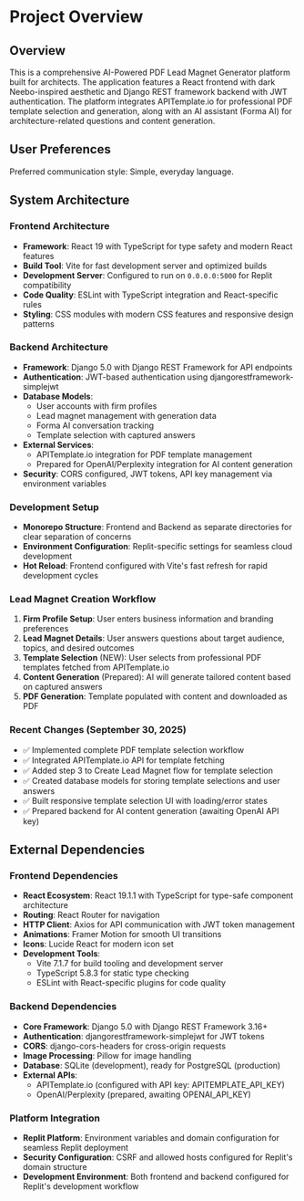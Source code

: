 # Project Overview

## Overview

This is a comprehensive AI-Powered PDF Lead Magnet Generator platform built for architects. The application features a React frontend with dark Neebo-inspired aesthetic and Django REST framework backend with JWT authentication. The platform integrates APITemplate.io for professional PDF template selection and generation, along with an AI assistant (Forma AI) for architecture-related questions and content generation.

## User Preferences

Preferred communication style: Simple, everyday language.

## System Architecture

### Frontend Architecture
- **Framework**: React 19 with TypeScript for type safety and modern React features
- **Build Tool**: Vite for fast development server and optimized builds
- **Development Server**: Configured to run on `0.0.0.0:5000` for Replit compatibility
- **Code Quality**: ESLint with TypeScript integration and React-specific rules
- **Styling**: CSS modules with modern CSS features and responsive design patterns

### Backend Architecture
- **Framework**: Django 5.0 with Django REST Framework for API endpoints
- **Authentication**: JWT-based authentication using djangorestframework-simplejwt
- **Database Models**:
  - User accounts with firm profiles
  - Lead magnet management with generation data
  - Forma AI conversation tracking
  - Template selection with captured answers
- **External Services**:
  - APITemplate.io integration for PDF template management
  - Prepared for OpenAI/Perplexity integration for AI content generation
- **Security**: CORS configured, JWT tokens, API key management via environment variables

### Development Setup
- **Monorepo Structure**: Frontend and Backend as separate directories for clear separation of concerns
- **Environment Configuration**: Replit-specific settings for seamless cloud development
- **Hot Reload**: Frontend configured with Vite's fast refresh for rapid development cycles

### Lead Magnet Creation Workflow
1. **Firm Profile Setup**: User enters business information and branding preferences
2. **Lead Magnet Details**: User answers questions about target audience, topics, and desired outcomes
3. **Template Selection** (NEW): User selects from professional PDF templates fetched from APITemplate.io
4. **Content Generation** (Prepared): AI will generate tailored content based on captured answers
5. **PDF Generation**: Template populated with content and downloaded as PDF

### Recent Changes (September 30, 2025)
- ✅ Implemented complete PDF template selection workflow
- ✅ Integrated APITemplate.io API for template fetching
- ✅ Added step 3 to Create Lead Magnet flow for template selection
- ✅ Created database models for storing template selections and user answers
- ✅ Built responsive template selection UI with loading/error states
- ✅ Prepared backend for AI content generation (awaiting OpenAI API key)

## External Dependencies

### Frontend Dependencies
- **React Ecosystem**: React 19.1.1 with TypeScript for type-safe component architecture
- **Routing**: React Router for navigation
- **HTTP Client**: Axios for API communication with JWT token management
- **Animations**: Framer Motion for smooth UI transitions
- **Icons**: Lucide React for modern icon set
- **Development Tools**: 
  - Vite 7.1.7 for build tooling and development server
  - TypeScript 5.8.3 for static type checking
  - ESLint with React-specific plugins for code quality

### Backend Dependencies
- **Core Framework**: Django 5.0 with Django REST Framework 3.16+
- **Authentication**: djangorestframework-simplejwt for JWT tokens
- **CORS**: django-cors-headers for cross-origin requests
- **Image Processing**: Pillow for image handling
- **Database**: SQLite (development), ready for PostgreSQL (production)
- **External APIs**: 
  - APITemplate.io (configured with API key: APITEMPLATE_API_KEY)
  - OpenAI/Perplexity (prepared, awaiting OPENAI_API_KEY)

### Platform Integration
- **Replit Platform**: Environment variables and domain configuration for seamless Replit deployment
- **Security Configuration**: CSRF and allowed hosts configured for Replit's domain structure
- **Development Environment**: Both frontend and backend configured for Replit's development workflow